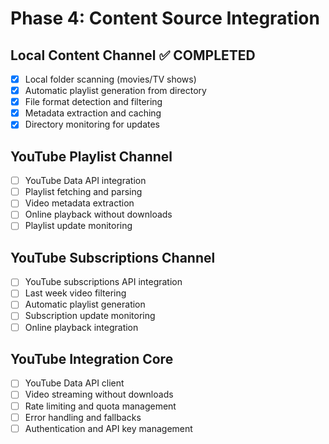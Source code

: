 # Phase 4: Content Source Integration

## Local Content Channel ✅ COMPLETED
- [x] Local folder scanning (movies/TV shows)
- [x] Automatic playlist generation from directory
- [x] File format detection and filtering
- [x] Metadata extraction and caching
- [x] Directory monitoring for updates

## YouTube Playlist Channel
- [ ] YouTube Data API integration
- [ ] Playlist fetching and parsing
- [ ] Video metadata extraction
- [ ] Online playback without downloads
- [ ] Playlist update monitoring

## YouTube Subscriptions Channel
- [ ] YouTube subscriptions API integration
- [ ] Last week video filtering
- [ ] Automatic playlist generation
- [ ] Subscription update monitoring
- [ ] Online playback integration

## YouTube Integration Core
- [ ] YouTube Data API client
- [ ] Video streaming without downloads
- [ ] Rate limiting and quota management
- [ ] Error handling and fallbacks
- [ ] Authentication and API key management

